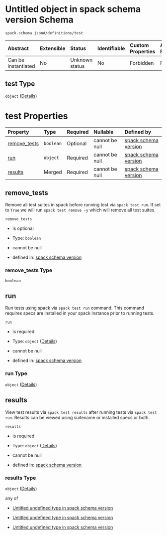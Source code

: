 # Untitled object in spack schema version Schema

```txt
spack.schema.json#/definitions/test
```



| Abstract            | Extensible | Status         | Identifiable | Custom Properties | Additional Properties | Access Restrictions | Defined In                                                             |
| :------------------ | :--------- | :------------- | :----------- | :---------------- | :-------------------- | :------------------ | :--------------------------------------------------------------------- |
| Can be instantiated | No         | Unknown status | No           | Forbidden         | Forbidden             | none                | [spack.schema.json\*](../out/spack.schema.json "open original schema") |

## test Type

`object` ([Details](spack-definitions-test.md))

# test Properties

| Property                       | Type      | Required | Nullable       | Defined by                                                                                                                              |
| :----------------------------- | :-------- | :------- | :------------- | :-------------------------------------------------------------------------------------------------------------------------------------- |
| [remove\_tests](#remove_tests) | `boolean` | Optional | cannot be null | [spack schema version](spack-definitions-test-properties-remove_tests.md "spack.schema.json#/definitions/test/properties/remove_tests") |
| [run](#run)                    | `object`  | Required | cannot be null | [spack schema version](spack-definitions-test-properties-run.md "spack.schema.json#/definitions/test/properties/run")                   |
| [results](#results)            | Merged    | Required | cannot be null | [spack schema version](spack-definitions-test-properties-results.md "spack.schema.json#/definitions/test/properties/results")           |

## remove\_tests

Remove all test suites in spack before running test via `spack test run`. If set to `True` we will run `spack test remove -y` which will remove all test suites.

`remove_tests`

*   is optional

*   Type: `boolean`

*   cannot be null

*   defined in: [spack schema version](spack-definitions-test-properties-remove_tests.md "spack.schema.json#/definitions/test/properties/remove_tests")

### remove\_tests Type

`boolean`

## run

Run tests using spack via `spack test run` command. This command requires specs are installed in your spack instance prior to running tests.

`run`

*   is required

*   Type: `object` ([Details](spack-definitions-test-properties-run.md))

*   cannot be null

*   defined in: [spack schema version](spack-definitions-test-properties-run.md "spack.schema.json#/definitions/test/properties/run")

### run Type

`object` ([Details](spack-definitions-test-properties-run.md))

## results

View test results via `spack test results` after running tests via `spack test run`. Results can be viewed using suitename or installed specs or both.

`results`

*   is required

*   Type: `object` ([Details](spack-definitions-test-properties-results.md))

*   cannot be null

*   defined in: [spack schema version](spack-definitions-test-properties-results.md "spack.schema.json#/definitions/test/properties/results")

### results Type

`object` ([Details](spack-definitions-test-properties-results.md))

any of

*   [Untitled undefined type in spack schema version](spack-definitions-test-properties-results-anyof-0.md "check type definition")

*   [Untitled undefined type in spack schema version](spack-definitions-test-properties-results-anyof-1.md "check type definition")

*   [Untitled undefined type in spack schema version](spack-definitions-test-properties-results-anyof-2.md "check type definition")
